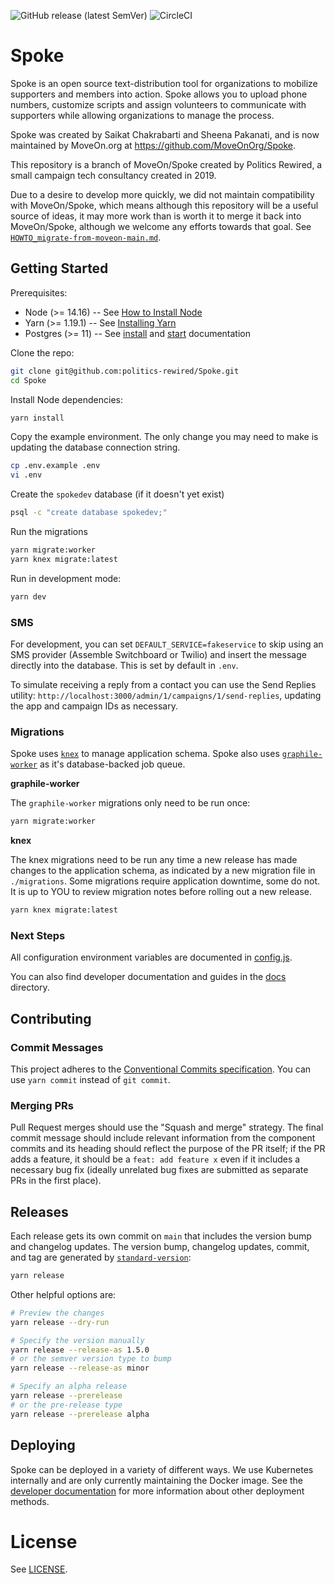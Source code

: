 ![GitHub release (latest SemVer)](https://img.shields.io/github/v/release/politics-rewired/Spoke) ![CircleCI](https://img.shields.io/circleci/build/github/politics-rewired/Spoke)

# Spoke

Spoke is an open source text-distribution tool for organizations to mobilize supporters and members into action. Spoke allows you to upload phone numbers, customize scripts and assign volunteers to communicate with supporters while allowing organizations to manage the process.

Spoke was created by Saikat Chakrabarti and Sheena Pakanati, and is now maintained by MoveOn.org at https://github.com/MoveOnOrg/Spoke.

This repository is a branch of MoveOn/Spoke created by Politics Rewired, a small campaign tech consultancy created in 2019.

Due to a desire to develop more quickly, we did not maintain compatibility with MoveOn/Spoke, which means although this repository will be
a useful source of ideas, it may more work than is worth it to merge it back into MoveOn/Spoke, although we welcome any efforts towards
that goal. See [`HOWTO_migrate-from-moveon-main.md`](./docs/HOWTO_migrate-from-moveon-main.md).

## Getting Started

Prerequisites:

- Node (>= 14.16) -- See [How to Install Node](https://nodejs.dev/learn/how-to-install-nodejs)
- Yarn (>= 1.19.1) -- See [Installing Yarn](https://classic.yarnpkg.com/en/docs/install)
- Postgres (>= 11) -- See [install](https://postgresql.org/download) and [start](https://www.postgresql.org/docs/current/server-start.html) documentation

Clone the repo:

```sh
git clone git@github.com:politics-rewired/Spoke.git
cd Spoke
```

Install Node dependencies:

```sh
yarn install
```

Copy the example environment. The only change you may need to make is updating the database connection string.

```sh
cp .env.example .env
vi .env
```

Create the `spokedev` database (if it doesn't yet exist)

```sh
psql -c "create database spokedev;"
```

Run the migrations

```sh
yarn migrate:worker
yarn knex migrate:latest
```

Run in development mode:

```sh
yarn dev
```

### SMS

For development, you can set `DEFAULT_SERVICE=fakeservice` to skip using an SMS provider (Assemble Switchboard or Twilio) and insert the message directly into the database. This is set by default in `.env`.

To simulate receiving a reply from a contact you can use the Send Replies utility: `http://localhost:3000/admin/1/campaigns/1/send-replies`, updating the app and campaign IDs as necessary.

### Migrations

Spoke uses [`knex`](https://knexjs.org/) to manage application schema. Spoke also uses [`graphile-worker`](https://github.com/graphile/worker) as it's database-backed job queue.

**graphile-worker**

The `graphile-worker` migrations only need to be run once:

```sh
yarn migrate:worker
```

**knex**

The knex migrations need to be run any time a new release has made changes to the application schema, as indicated by a new migration file in `./migrations`. Some migrations require application downtime, some do not. It is up to YOU to review migration notes before rolling out a new release.

```sh
yarn knex migrate:latest
```

### Next Steps

All configuration environment variables are documented in [config.js](./src/config.js).

You can also find developer documentation and guides in the [docs](./docs) directory.

## Contributing

### Commit Messages

This project adheres to the [Conventional Commits specification](https://www.conventionalcommits.org/en/v1.0.0/). You can use `yarn commit` instead of `git commit`.

### Merging PRs

Pull Request merges should use the "Squash and merge" strategy. The final commit message should include relevant information from the component commits and its heading should reflect the purpose of the PR itself; if the PR adds a feature, it should be a `feat: add feature x` even if it includes a necessary bug fix (ideally unrelated bug fixes are submitted as separate PRs in the first place).

## Releases

Each release gets its own commit on `main` that includes the version bump and changelog updates. The version bump, changelog updates, commit, and tag are generated by [`standard-version`](https://github.com/conventional-changelog/standard-version):

```sh
yarn release
```

Other helpful options are:

```sh
# Preview the changes
yarn release --dry-run

# Specify the version manually
yarn release --release-as 1.5.0
# or the semver version type to bump
yarn release --release-as minor

# Specify an alpha release
yarn release --prerelease
# or the pre-release type
yarn release --prerelease alpha
```

## Deploying

Spoke can be deployed in a variety of different ways. We use Kubernetes internally and are only currently maintaining the Docker image. See the [developer documentation](./docs) for more information about other deployment methods.

# License

See [LICENSE](./LICENSE).
